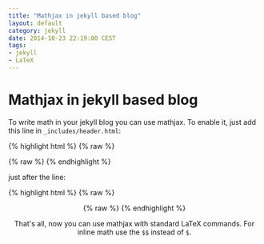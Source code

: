 ```yaml
---
title: "Mathjax in jekyll based blog"
layout: default
category: jekyll
date: 2014-10-23 22:19:00 CEST
tags:
- jekyll
- LaTeX
---
```


# Mathjax in jekyll based blog

To write math in your jekyll blog you can use mathjax. To enable it, just add this line in `_includes/header.html`:

{% highlight html %}
{% raw %}
<script type="text/javascript" src="http://cdn.mathjax.org/mathjax/latest/MathJax.js?config=TeX-AMS-MML_HTMLorMML"></script>
{% raw %}
{% endhighlight %}

just after the line:

{% highlight html %}
{% raw %}
<header class="site-header">
{% raw %}
{% endhighlight %}

That's all, now you can use mathjax with standard LaTeX commands. For inline math use the `$$` instead of `$`.

